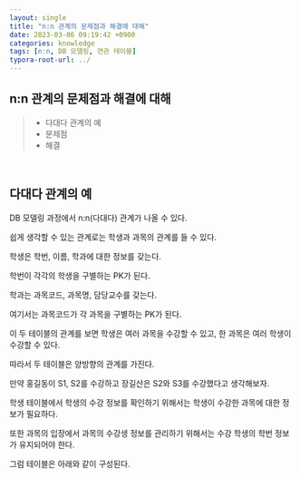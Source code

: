 ```yaml
---
layout: single
title: "n:n 관계의 문제점과 해결에 대해"
date: 2023-03-06 09:19:42 +0900
categories: knowledge
tags: [n:n, DB 모델링, 연관 테이블]
typora-root-url: ../
---
```


## n:n 관계의 문제점과 해결에 대해
> - 다대다 관계의 예
> - 문제점
> - 해결

<br>

## 다대다 관계의 예

DB 모델링 과정에서 n:n(다대다) 관계가 나올 수 있다.

쉽게 생각할 수 있는 관계로는 학생과 과목의 관계를 들 수 있다.

학생은 학번, 이름, 학과에 대한 정보를 갖는다.

학번이 각각의 학생을 구별하는 PK가 된다.



학과는 과목코드, 과목명, 담당교수를 갖는다.

여기서는 과목코드가 각 과목을 구별하는 PK가 된다.



이 두 테이블의 관계를 보면 학생은 여러 과목을 수강할 수 있고, 한 과목은 여러 학생이 수강할 수 있다.

따라서 두 테이블은 양방향의 관계를 가진다.

만약 홍길동이 S1, S2를 수강하고 장길산은 S2와 S3를 수강했다고 생각해보자.

학생 테이블에서 학생의 수강 정보를 확인하기 위해서는 학생이 수강한 과목에 대한 정보가 필요하다.

또한 과목의 입장에서 과목의 수강생 정보를 관리하기 위해서는 수강 학생의 학번 정보가 유지되어야 한다.

그럼 테이블은 아래와 같이 구성된다.

<br>

